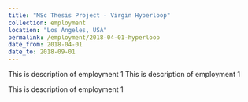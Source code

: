 ```yaml
---
title: "MSc Thesis Project - Virgin Hyperloop"
collection: employment
location: "Los Angeles, USA"
permalink: /employment/2018-04-01-hyperloop
date_from: 2018-04-01
date_to: 2018-09-01
---
```

This is description of employment 1 This is description of employment 1 

This is description of employment 1
